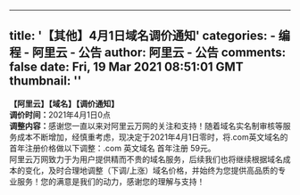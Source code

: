 
---
title: '【其他】4月1日域名调价通知'
categories: 
    - 编程
    - 阿里云 - 公告
author: 阿里云 - 公告
comments: false
date: Fri, 19 Mar 2021 08:51:01 GMT
thumbnail: ''
---

<div>   
<div><strong><span>【阿里云】【域名】【调价通知】</span></strong></div><div></div><div><strong><span>调价时间：</span></strong><span>2021年4月1日0点</span></div><div><strong><span>调整内容：</span></strong><span>感谢您一直以来对阿里云万网的关注和支持！随着域名实名制审核等服务成本不断增加，经慎重考虑，现决定于2021年4月1日零时，将.com英文域名的首年注册价格做以下调整：.com 英文域名 首年注册 59元。</span></div><div><span>阿里云万网致力于为用户提供精而不贵的域名服务，后续我们也将继续根据域名成本的变化，及时合理地调整（下调/上涨）域名价格，并始终为您提供高品质的专业服务！您的满意是我们的动力，感谢您的理解与支持！ </span></div><p></p>  
</div>
            